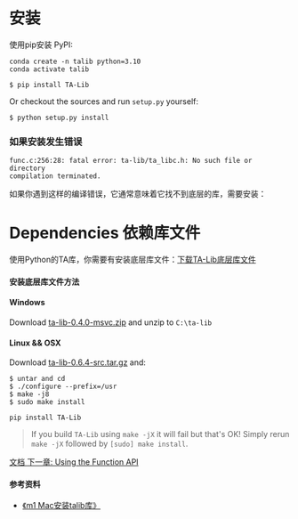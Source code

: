 # 安装

使用pip安装 PyPI:

```
conda create -n talib python=3.10
conda activate talib

$ pip install TA-Lib
```

Or checkout the sources and run ``setup.py`` yourself:

```
$ python setup.py install
```

### 如果安装发生错误

```
func.c:256:28: fatal error: ta-lib/ta_libc.h: No such file or directory
compilation terminated.
```

如果你遇到这样的编译错误，它通常意味着它找不到底层的库，需要安装：
# Dependencies  依赖库文件
使用Python的TA库，你需要有安装底层库文件：[下载TA-Lib底层库文件](http://ta-lib.org/hdr_dw.md)

#### 安装底层库文件方法

#### Windows
Download [ta-lib-0.4.0-msvc.zip](http://prdownloads.sourceforge.net/ta-lib/ta-lib-0.4.0-msvc.zip)
and unzip to ``C:\ta-lib``

#### Linux && OSX
Download [ta-lib-0.6.4-src.tar.gz](https://github.com/ta-lib/ta-lib/releases/tag/v0.6.4) and:
```
$ untar and cd
$ ./configure --prefix=/usr
$ make -j8
$ sudo make install

pip install TA-Lib
```

> If you build ``TA-Lib`` using ``make -jX`` it will fail but that's OK!
> Simply rerun ``make -jX`` followed by ``[sudo] make install``.

[文档 ](doc_index.md)
[下一章: Using the Function API](func.md)


#### 参考资料
+ [《m1 Mac安装talib库》](https://zhuanlan.zhihu.com/p/518830644)